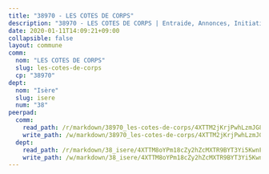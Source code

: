 ```yaml
---
title: "38970 - LES COTES DE CORPS"
description: "38970 - LES COTES DE CORPS | Entraide, Annonces, Initiatives"
date: 2020-01-11T14:09:21+09:00
collapsible: false
layout: commune
comm:
  nom: "LES COTES DE CORPS"
  slug: les-cotes-de-corps
  cp: "38970"
dept:
  nom: "Isère"
  slug: isere
  num: "38"
peerpad:
  comm:
    read_path: /r/markdown/38970_les-cotes-de-corps/4XTTM2jKrjPwhLzmJG8u1KkF359SUC12vbBcyaY1m7tqEumYk
    write_path: /w/markdown/38970_les-cotes-de-corps/4XTTM2jKrjPwhLzmJG8u1KkF359SUC12vbBcyaY1m7tqEumYk-K3TgUvXibPgnF8bogqqwyfqwTgkhnPQkXJvBjhkMB5bWBdyn1wrrvWTYwiEJpqMUVzBCMrwuAaiGyrsxRcRBYbN7tkaEZuUCDTB69zRa3kRf8rivQyeHrUPahizg8Wfyfyb7D5TW
  dept:
    read_path: /r/markdown/38_isere/4XTTM8oYPm18cZy2hZcMXTR9BYT3Yi5KwnFvpXu1TXaRq7Q3V
    write_path: /w/markdown/38_isere/4XTTM8oYPm18cZy2hZcMXTR9BYT3Yi5KwnFvpXu1TXaRq7Q3V-K3TgUoSzs2JpJwfbzBvgU8N95mHo7JXz7NbEctNRM3EDb2iYHA4maKm3pRQwmboULLPnLFTEhRgTawPTWpmxTxKbTwDgAEzA9tUHjpudQTWdKWfdVSegAo77eCwhXTaVG7AyUZEs
---
```


